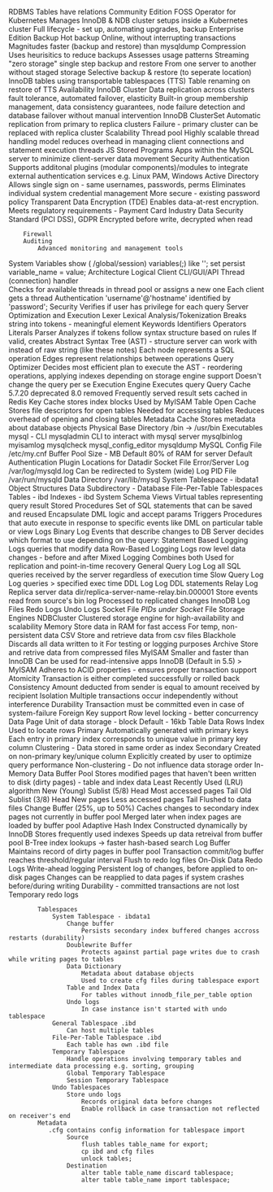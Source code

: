 RDBMS
    Tables have relations
Community Edition
    FOSS
    Operator for Kubernetes 
	    Manages InnoDB & NDB cluster setups inside a Kubernetes cluster
	        Full lifecycle - set up, automating upgrades, backup
Enterprise Edition
    Backup
        Hot backup
	        Online, without interrupting transactions
        Magnitudes faster (backup and restore) than mysqldump
    	Compression
	    Uses heurisitics to reduce backups
		    Assesses usage patterns
        Streaming "zero storage" single step backup and restore
	        From one server to another without staged storage
        Selective backup & restore (to seperate location)
	        InnoDB tables using transportable tablespaces (TTS)
    	    Table renaming on restore of TTS
    Availability
	    InnoDB Cluster
            Data replication across clusters
                fault tolerance, automated failover, elasticity 
                Built-in group membership management, data consistency guarantees, node failure detection and database failover without manual intervention
        InnoDB ClusterSet
            Automatic replication from primary to replica clusters
            Failure - primary cluster can be replaced with replica cluster 
    Scalability
	    Thread pool
            Highly scalable thread handling model
            reduces overhead in managing client connections and statement execution threads
    JS Stored Programs
        Apps within the MySQL server to minimize client-server data movement
    Security
        Authentication
            Supports additonal plugins (modular components)/modules to integrate external authentication services e.g. Linux PAM, Windows Active Directory
            Allows single sign on - same usernames, passwords, perms
            Eliminates individual system credential management
            More secure - existing password policy
        Transparent Data Encryption (TDE)
            Enables data-at-rest encryption. Meets regulatory requirements - Payment Card Industry Data Security Standard (PCI DSS), GDPR
            Encrypted before write, decrypted when read
            
        Firewall
        Auditing
            Advanced monitoring and management tools
System Variables
    show ( /global/session) variables(;) like '';
    set persist variable_name = value;
Architecture
    Logical
        Client
            CLI/GUI/API
            Thread (connection) handler                
                Checks for available threads in thread pool or assigns a new one
                Each client gets a thread
	        Authentication
                'username'@'hostname' identified by 'password';
            Security
                Verifies if user has privilege for each query
        Server
            Optimization and Execution
                Lexer
                    Lexical Analysis/Tokenization
                        Breaks string into tokens - meaningful element
                            Keywords
                            Identifiers
                            Operators
                            Literals
                Parser
                    Analyzes if tokens follow syntax structure based on rules
                    If valid, creates Abstract Syntax Tree (AST) - structure server can work with instead of raw string (like these notes)
                        Each node represents a SQL operation
                        Edges represent relationships between operations
                Query Optimizer
                    Decides most efficient plan to execute the AST - reordering operations, applying indexes depending on storage engine support
                    Doesn't change the query per se
                Execution Engine
                    Executes query
                Query Cache
                    5.7.20 deprecated
                    8.0 removed
                    Frequently served result sets cached in Redis
                Key Cache stores index blocks
                    Used by MyISAM 
	            Table Open Cache
                    Stores file descriptors for open tables
                        Needed for accessing tables
                    Reduces overhead of opening and closing tables
                Metadata Cache
                    Stores metadata about database objects
    Physical
        Base Directory
        /bin -> /usr/bin
            Executables
                mysql - CLI
                mysqladmin 
                    CLI to interact with mysql server
                mysqlbinlog
                myisamlog
                mysqlcheck
                mysql_config_editor
                mysqldump
        MySQL Config File
        /etc/my.cnf
            Buffer Pool Size - MB
                Default 80% of RAM for server
            Default Authentication Plugin
            Locations for
                Datadir
                Socket File
                Error/Server Log
                    /var/log/mysqld.log
                    Can be redirected to System (wide) Log
                PID File
                    /var/run/mysqld
        Data Directory
        /var/lib/mysql
            System Tablespace - ibdata1
            Object Structures
                Data Subdirectory - Database
                    File-Per-Table Tablespaces
                        Tables - ibd
                        Indexes - ibd
                System Schema
                    Views
                        Virtual tables representing query result
                    Stored Procedures
                        Set of SQL statements that can be saved and reused
                        Encapsulate DML logic and accept params 
                    Triggers
                        Procedures that auto execute in response to specific events like DML on particular table or view
            Logs
                Binary Log
                    Events that describe changes to DB
                    Server decides which format to use depending on the query:
                    Statement Based Logging
                        Logs queries that modify data
                    Row-Based Logging
                        Logs row level data changes - before and after
                    Mixed Logging
                        Combines both
                    Used for replication and point-in-time recovery
                General Query Log
                    Log all SQL queries received by the server regardless of execution time
                Slow Query Log
                    Log queries > specified exec time
                DDL Log
                    Log DDL statements
                Relay Log
                    Replica server data dir/replica-server-name-relay.bin.000001
                    Store events read from source's bin log
                    Processed to replicated changes
            InnoDB Log Files
                Redo Logs
                Undo Logs
            Socket File
            *PIDs under Socket* File
    Storage Engines
        NDBCluster
            Clustered storage engine for high-availability and scalability
        Memory
            Store data in RAM for fast access
            For temp, non-persistent data 
        CSV
            Store and retrieve data from csv files
        Blackhole
            Discards all data written to it
            For testing or logging purposes
        Archive
            Store and retrive data from compressed files
        MyISAM
            Smaller and faster than InnoDB
            Can be used for read-intensive apps
    InnoDB (Default in 5.5)
        > MyISAM
            Adheres to ACID properties - ensures proper transaction support
                Atomicity
                Transaction is either completed successfully or rolled back
            Consistency
                Amount deducted from sender is equal to amount received by recipient
            Isolation
                Multiple transactions occur independently without interference
            Durability
                Transaction must be committed even in case of system-failure
            Foreign Key support
            Row level locking - better concurrency
        Data
            Page
                Unit of data storage - block
                Default - 16kb
            Table Data
                Rows
            Index
                Used to locate rows
                Primary
                    Automatically generated with primary keys
                    Each entry in primary index corresponds to unique value in primary key column
                    Clustering - Data stored in same order as index
                Secondary
                    Created on non-primary key/unique column
                    Explicitly created by user to optimize query performance
                    Non-clustering - Do not influence data storage order
        In-Memory Data
            Buffer Pool
                Stores modified pages that haven't been written to disk (dirty pages) - table and index data
                Least Recently Used (LRU) algorithm
                    New (Young) Sublist (5/8)
                        Head
                            Most accessed pages
                        Tail
                    Old Sublist (3/8)
                        Head
                            New pages
                            Less accessed pages
                        Tail
                        Flushed to data files
                Change Buffer (25%, up to 50%)
                    Caches changes to secondary index pages not currently in buffer pool
                    Merged later when index pages are loaded by buffer pool
                Adaptive Hash Index
                    Constructed dynamically by InnoDB
                    Stores frequently used indexes
                    Speeds up data retreival from buffer pool
                        B-Tree index lookups -> faster hash-based search
            Log Buffer
                Maintains record of dirty pages in buffer pool
                Transaction commit/log buffer reaches threshold/regular interval
                    Flush to redo log files
        On-Disk Data
                Redo Logs
                    Write-ahead logging
                        Persistent log of changes, before applied to on-disk pages
                    Changes can be reapplied to data pages if system crashes before/during writing
                    Durability - committed transactions are not lost
                    Temporary redo logs
                        
            Tablespaces
                System Tablespace - ibdata1
                    Change buffer
                        Persists secondary index buffered changes accross restarts (durability)
                    Doublewrite Buffer
                        Protects against partial page writes due to crash while writing pages to tables
                    Data Dictionary
                        Metadata about database objects
                        Used to create cfg files during tablespace export
                    Table and Index Data
                        For tables without innodb_file_per_table option
                    Undo logs
                        In case instance isn't started with undo tablespace
                General Tablespace .ibd
                    Can host multiple tables
                File-Per-Table Tablespace .ibd
                    Each table has own .ibd file
                Temporary Tablespace
                    Handle operations involving temporary tables and intermediate data processing e.g. sorting, grouping
                    Global Temporary Tablespace
                    Session Temporary Tablespace
	            Undo Tablespaces
	                Store undo logs
	                    Records original data before changes
                        Enable rollback in case transaction not reflected on receiver's end
            Metadata
               .cfg contains config information for tablespace import
                    Source
                        flush tables table_name for export;
                        cp ibd and cfg files
                        unlock tables;
                    Destination
                        alter table table_name discard tablespace;
                        alter table table_name import tablespace;
